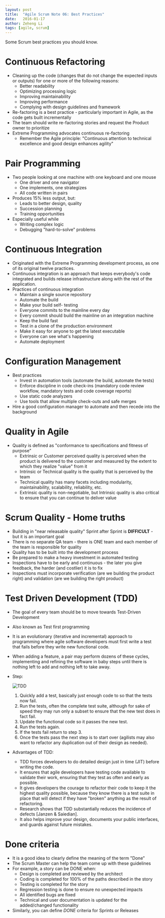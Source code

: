 ```yaml
---
layout: post
title:  "Agile Scrum Note 06: Best Practices"
date:   2016-01-17
author: Zeheng Li
tags: [agile, scrum]
---
```


Some Scrum best practices you should know.

# Continuous Refactoring
 * Cleaning up the code (changes that do not change the expected inputs or outputs) for one or more of the following reasons:
    + Better readability
    + Optimizing processing logic
    + Improving maintainability
    + Improving performance
    + Complying with design guidelines and framework
  * Re-factoring is a best practice - particularly important in Agile, as the code gets built incrementally
  * The team should write re-factoring stories and request the Product owner to prioritize
  * Extreme Programming advocates continuous re-factoring
    + Remember the Agile principle: "Continuous attention to technical excellence and good design enhances agility"

# Pair Programming
  * Two people looking at one machine with one keyboard and one mouse
    + One driver and one navigator
    + One implements, one strategizes
    + All code written in pairs
  * Produces 15% less output, but:
    + Leads to better design, quality
    + Succession planning
    + Training opportunities
  * Especially useful while
    + Writing complex logic
    + Debugging "hard-to-solve" problems

# Continuous Integration
  * Originated with the Extreme Programming development process, as one of its original twelve practices.
  * Continuous integration is an approach that keeps everybody's code integrated and builds release infrastructure along with the rest of the application.
  * Practices of continuous integration
    + Maintain a single source repository
    + Automate the build
    + Make your build self- testing
    + Everyone commits to the mainline every day
    + Every commit should build the mainline on an integration machine
    + Keep the build fast
    + Test in a clone of the production environment
    + Make it easy for anyone to get the latest executable
    + Everyone can see what's happening
    + Automate deployment

# Configuration Management
  * Best practices
    + Invest in automation tools (automate the build, automate the tests)
    + Enforce discipline in code check-ins (mandatory code review workflow, mandatory tests and code coverage reports)
    + Use static code analyzers
    + Use tools that allow multiple check-outs and safe merges
  * Hire a good configuration manager to automate and then recede into the background

# Quality in Agile
  * Quality is defined as "conformance to specifications and fitness of purpose"
    + Extrinsic or Customer perceived quality is perceived when the product is delivered to the customer and measured by the extent to which they realize "value" from it
    + Intrinsic or Technical quality is the quality that is perceived by the team
    + Technical quality has many facets including modularity, maintainability, scalability, reliability, etc.
    + Extrinsic quality is non-negotiable, but Intrinsic quality is also critical to ensure that you can continue to deliver value

# Scrum Quality - Home truths
  * Building in "near releasable quality" Sprint after Sprint is **DIFFICULT** - but it is an important goal
  * There is no separate QA team - there is ONE team and each member of the team is responsible for quality
  * Quality has to be built into the development process
  * Be prepared to make a heavy investment in automated testing
  * Inspections have to be early and continuous - the later you give feedback, the harder (and costlier) it is to fix
  * Inspections must incorporate verification (are we building the product right) and validation (are we building the right product)

# Test Driven Development (TDD)
  * The goal of every team should be to move towards Test-Driven Development
  * Also known as Test first programming
  * It is an evolutionary (iterative and incremental) approach to programming where agile software developers must first write a test that fails before they write new functional code.
  * When adding a feature, a pair may perform dozens of these cycles, implementing and refining the software in baby steps until there is nothing left to add and nothing left to take away.
  * Step:

    ![TDD](https://dl.dropboxusercontent.com/u/2746648/github/zehengl/TDD.svg)

    1. Quickly add a test, basically just enough code to so that the tests now fail.
    2. Run the tests, often the complete test suite, although for sake of speed they may run only a subset to ensure that the new test does in fact fail.
    3. Update the functional code so it passes the new test.
    4. Run the tests again.
    5. If the tests fail return to step 3.
    6. Once the tests pass the next step is to start over (agilists may also want to refactor any duplication out of their design as needed).
  * Advantages of TDD:
    + TDD forces developers to do detailed design just in time (JIT) before writing the code.
    + It ensures that agile developers have testing code available to validate their work, ensuring that they test as often and early as possible.
    + It gives developers the courage to refactor their code to keep it the highest quality possible, because they know there is a test suite in place that will detect if they have "broken" anything as the result of refactoring.
    + Research shows that TDD substantially reduces the incidence of defects [Janzen & Saiedian].
    + It also helps improve your design, documents your public interfaces, and guards against future mistakes.

# Done criteria
  * It is a good idea to clearly define the meaning of the term "Done"
  * The Scrum Master can help the team come up with these guidelines
  * For example, a story can be DONE when:
    + Design is completed and reviewed by the architect
    + Coding is completed for 100% of the paths described in the story
    + Testing is completed for the story
    + Regression testing is done to ensure no unexpected impacts
    + All identified bugs are fixed
    + Technical and user documentation is updated for the added/changed functionality
  * Similarly, you can define *DONE* criteria for Sprints or Releases